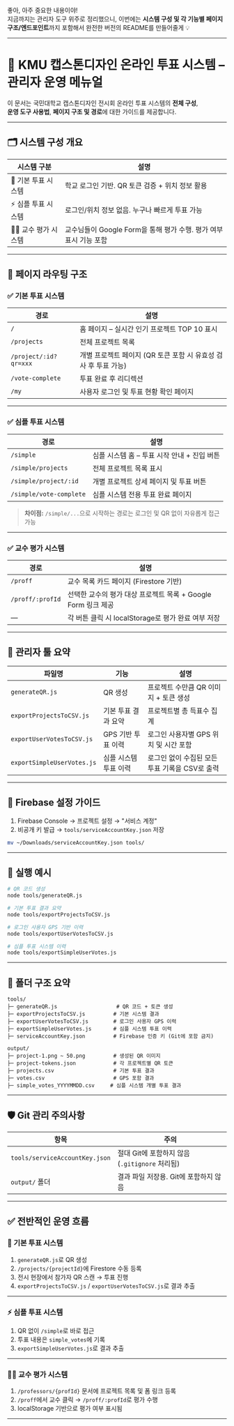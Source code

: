 좋아, 아주 중요한 내용이야!  
지금까지는 관리자 도구 위주로 정리했으니, 이번에는 **시스템 구성 및 각 기능별 페이지 구조/엔드포인트**까지 포함해서 완전한 버전의 README를 만들어줄게 💡

---

# 📘 KMU 캡스톤디자인 온라인 투표 시스템 – 관리자 운영 메뉴얼

이 문서는 국민대학교 캡스톤디자인 전시회 온라인 투표 시스템의 **전체 구성**,  
**운영 도구 사용법**, **페이지 구조 및 경로**에 대한 가이드를 제공합니다.

---

## 🗂 시스템 구성 개요

| 시스템 구분 | 설명 |
|-------------|------|
| 🧾 기본 투표 시스템 | 학교 로그인 기반. QR 토큰 검증 + 위치 정보 활용 |
| ⚡ 심플 투표 시스템 | 로그인/위치 정보 없음. 누구나 빠르게 투표 가능 |
| 🧑‍🏫 교수 평가 시스템 | 교수님들이 Google Form을 통해 평가 수행. 평가 여부 표시 기능 포함 |

---

## 🧭 페이지 라우팅 구조

### ✅ 기본 투표 시스템

| 경로 | 설명 |
|------|------|
| `/` | 홈 페이지 – 실시간 인기 프로젝트 TOP 10 표시 |
| `/projects` | 전체 프로젝트 목록 |
| `/project/:id?qr=xxx` | 개별 프로젝트 페이지 (QR 토큰 포함 시 유효성 검사 후 투표 가능) |
| `/vote-complete` | 투표 완료 후 리디렉션 |
| `/my` | 사용자 로그인 및 투표 현황 확인 페이지 |

---

### ✅ 심플 투표 시스템

| 경로 | 설명 |
|------|------|
| `/simple` | 심플 시스템 홈 – 투표 시작 안내 + 진입 버튼 |
| `/simple/projects` | 전체 프로젝트 목록 표시 |
| `/simple/project/:id` | 개별 프로젝트 상세 페이지 및 투표 버튼 |
| `/simple/vote-complete` | 심플 시스템 전용 투표 완료 페이지 |

> **차이점:** `/simple/...`으로 시작하는 경로는 로그인 및 QR 없이 자유롭게 접근 가능

---

### ✅ 교수 평가 시스템

| 경로 | 설명 |
|------|------|
| `/proff` | 교수 목록 카드 페이지 (Firestore 기반) |
| `/proff/:profId` | 선택한 교수의 평가 대상 프로젝트 목록 + Google Form 링크 제공 |
| — | 각 버튼 클릭 시 localStorage로 평가 완료 여부 저장 |

---

## 🧰 관리자 툴 요약

| 파일명 | 기능 | 설명 |
|--------|------|------|
| `generateQR.js` | QR 생성 | 프로젝트 수만큼 QR 이미지 + 토큰 생성 |
| `exportProjectsToCSV.js` | 기본 투표 결과 요약 | 프로젝트별 총 득표수 집계 |
| `exportUserVotesToCSV.js` | GPS 기반 투표 이력 | 로그인 사용자별 GPS 위치 및 시간 포함 |
| `exportSimpleUserVotes.js` | 심플 시스템 투표 이력 | 로그인 없이 수집된 모든 투표 기록을 CSV로 출력 |

---

## 🔐 Firebase 설정 가이드

1. Firebase Console → 프로젝트 설정 → "서비스 계정"
2. 비공개 키 발급 → `tools/serviceAccountKey.json` 저장
```bash
mv ~/Downloads/serviceAccountKey.json tools/
```

---

## 🔧 실행 예시

```bash
# QR 코드 생성
node tools/generateQR.js

# 기본 투표 결과 요약
node tools/exportProjectsToCSV.js

# 로그인 사용자 GPS 기반 이력
node tools/exportUserVotesToCSV.js

# 심플 투표 시스템 이력
node tools/exportSimpleUserVotes.js
```

---

## 📁 폴더 구조 요약

```
tools/
├─ generateQR.js                   # QR 코드 + 토큰 생성
├─ exportProjectsToCSV.js         # 기본 시스템 결과
├─ exportUserVotesToCSV.js        # 로그인 사용자 GPS 이력
├─ exportSimpleUserVotes.js       # 심플 시스템 투표 이력
├─ serviceAccountKey.json         # Firebase 인증 키 (Git에 포함 금지)

output/
├─ project-1.png ~ 50.png         # 생성된 QR 이미지
├─ project-tokens.json            # 각 프로젝트별 QR 토큰
├─ projects.csv                   # 기본 투표 결과
├─ votes.csv                      # GPS 포함 결과
├─ simple_votes_YYYYMMDD.csv     # 심플 시스템 개별 투표 결과
```

---

## 🛡 Git 관리 주의사항

| 항목 | 주의 |
|------|------|
| `tools/serviceAccountKey.json` | 절대 Git에 포함하지 않음 (`.gitignore` 처리됨) |
| `output/` 폴더 | 결과 파일 저장용. Git에 포함하지 않음 |

---

## ✅ 전반적인 운영 흐름

### 🧾 기본 투표 시스템

1. `generateQR.js`로 QR 생성
2. `/projects/{projectId}`에 Firestore 수동 등록
3. 전시 현장에서 참가자 QR 스캔 → 투표 진행
4. `exportProjectsToCSV.js` / `exportUserVotesToCSV.js`로 결과 추출

---

### ⚡ 심플 투표 시스템

1. QR 없이 `/simple`로 바로 접근
2. 투표 내용은 `simple_votes`에 기록
3. `exportSimpleUserVotes.js`로 결과 추출

---

### 🧑‍🏫 교수 평가 시스템

1. `/professors/{profId}` 문서에 프로젝트 목록 및 폼 링크 등록
2. `/proff`에서 교수 클릭 → `/proff/:profId`로 평가 수행
3. localStorage 기반으로 평가 여부 표시됨

---